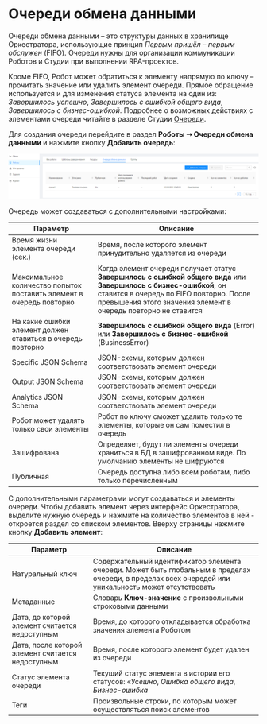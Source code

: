 # Очереди обмена данными

Очереди обмена данными – это структуры данных в хранилище Оркестратора, использующие принцип *Первым пришёл – первым обслужен* (FIFO). Очереди нужны для организации коммуникации Роботов и Студии при выполнении RPA-проектов. 

Кроме FIFO, Робот может обратиться к элементу напрямую по ключу – прочитать значение или удалить элемент очереди. Прямое обращение используется и для изменения статуса элемента на один из: *Завершилось успешно*, *Завершилось с ошибкой общего вида*, *Завершилось с бизнес-ошибкой*. Подробнее о возможных действиях с элементами очереди читайте в разделе Студии [Очереди](https://docs.primo-rpa.ru/primo-rpa/g_elements/osnovnye-elementy/orkestrator/els_queues).

Для создания очереди перейдите в раздел **Роботы ➝ Очереди обмена данными** и нажмите кнопку **Добавить очередь**:

![](<../../.gitbook/assets/0 (20)>)

Очередь может создаваться с дополнительными настройками:

| Параметр                                                          | Описание                                                                                    |
| ----------------------------------------------------------------- | ------------------------------------------------------------------------------------------- |
| Время жизни элемента очереди (сек.)      | Время, после которого элемент принудительно удаляется из очереди |
| Максимальное количество попыток поставить элемент в очередь повторно  | Когда элемент очереди получает статус **Завершилось с ошибкой общего вида** или **Завершилось с бизнес-ошибкой**, он ставится в очередь по FIFO повторно. После превышения этого значения элемент в очередь повторно не ставится  |
| На какие ошибки элемент должен ставиться в очередь повторно  | **Завершилось с ошибкой общего вида** (Error) или **Завершилось с бизнес-ошибкой** (BusinessError) |
| Specific JSON Schema     | JSON-схемы, которым должен соответствовать элемент очереди  |
| Output JSON Schema       | JSON-схемы, которым должен соответствовать элемент очереди  |
| Analytics JSON Schema    | JSON-схемы, которым должен соответствовать элемент очереди |
| Робот может удалять только свои элементы | Робот по ключу сможет удалить только те элементы, которые он сам поместил в очередь |
| Зашифрована    | Определяет, будут ли элементы очереди храниться в БД в зашифрованном виде. По умолчанию элементы не шифруются |
| Публичная      | Очередь доступна либо всем роботам, либо только перечисленным  |

С дополнительными параметрами могут создаваться и элементы очереди. Чтобы добавить элемент через интерфейс Оркестратора, выделите нужную очередь и нажмите на количество элементов в ней - откроется раздел со списком элементов. Вверху страницы нажмите кнопку **Добавить элемент**: 

| Параметр                                                     | Описание                                                                                    |
| ----------------------------------------------------------------- | ------------------------------------------------------------------------------------------- |
| Натуральный ключ | Содержательный идентификатор элемента очереди. Может быть глобальным в пределах очереди, в пределах всех очередей или уникальность может отсутствовать |
| Метаданные     | Словарь **Ключ-значение** с произвольными строковыми данными |
| Дата, до которой элемент считается недоступным     | Время, до которого откладывается обработка значения элемента Роботом |
| Дата, после которой элемент считается недоступным  | Время, после которого элемент будет удален из очереди  |
| Статус элемента очереди     | Текущий статус элемента в истории его статусов: «Ус*ешно*, *Ошибка общего вида*, *Бизнес-ошибка* |
| Теги    | Произвольные строки, по которым может осуществляться поиск элементов |
